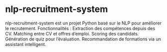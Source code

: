 # nlp-recruitment-system
nlp-recruitment-system est un projet Python basé sur le NLP pour améliorer le recrutement. Fonctionnalités :  Extraction des compétences depuis des CV.  Matching entre CV et offres d’emploi.  Scoring des candidats.  Génération de quiz pour l’évaluation.  Recommandation de formations via un assistant intelligent.
